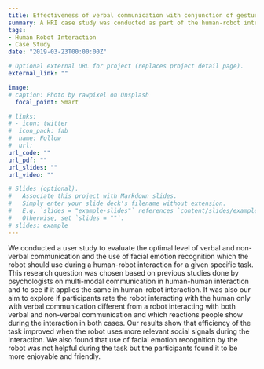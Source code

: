 ```yaml
---
title: Effectiveness of verbal communication with conjunction of gestures and facial expression in human-robot interaction
summary: A HRI case study was conducted as part of the human-robot interaction coursework during my postgraduate studies. 
tags:
- Human Robot Interaction
- Case Study
date: "2019-03-23T00:00:00Z"

# Optional external URL for project (replaces project detail page).
external_link: ""

image:
# caption: Photo by rawpixel on Unsplash
  focal_point: Smart

# links:
# - icon: twitter
#  icon_pack: fab
#  name: Follow
#  url: 
url_code: ""
url_pdf: ""
url_slides: ""
url_video: ""

# Slides (optional).
#   Associate this project with Markdown slides.
#   Simply enter your slide deck's filename without extension.
#   E.g. `slides = "example-slides"` references `content/slides/example-slides.md`.
#   Otherwise, set `slides = ""`.
# slides: example
---
```


We conducted a user study to evaluate the optimal level of verbal and non-verbal communication and the use of facial emotion recognition which the robot should use during a human-robot interaction for a given specific task. This research question was chosen based on previous studies done by psychologists on multi-modal communication in human-human interaction and to see if it applies the same in human-robot interaction. It was also our aim to explore if participants rate the robot interacting with the human only with verbal communication different from a robot interacting with both verbal and non-verbal communication and which reactions people show during the interaction in both cases. Our results show that efficiency of the task improved when the robot uses more relevant social
signals during the interaction. We also found that use of facial emotion recognition by the robot was not helpful during the task
but the participants found it to be more enjoyable and friendly.